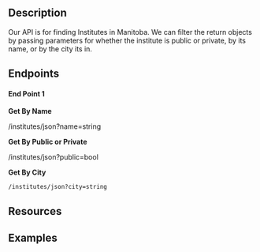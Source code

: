 
## Description

Our API is for finding Institutes in Manitoba. We can filter the return objects by passing parameters for whether the institute is public or private, by its name, or by the city its in.

## Endpoints

#### **End Point 1**

**Get By Name** 
   
   /institutes/json?name=string
    
**Get By Public or Private**
  
  /institutes/json?public=bool
    
 **Get By City**
 
    /institutes/json?city=string
  

## Resources


## Examples


